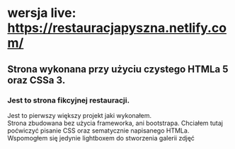 # wersja live: https://restauracjapyszna.netlify.com/

## Strona wykonana przy użyciu czystego HTMLa 5 oraz CSSa 3.

### Jest to strona fikcyjnej restauracji.

Jest to pierwszy większy projekt jaki wykonałem. \
Strona zbudowana bez użycia frameworka, ani bootstrapa. Chciałem tutaj poćwiczyć pisanie CSS oraz sematycznie napisanego HTMLa. \
Wspomogłem się jedynie lightboxem do stworzenia galerii zdjęć

